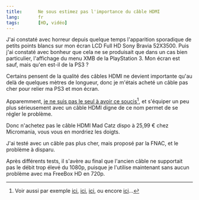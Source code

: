 ```yaml
---
title:      Ne sous estimez pas l'importance du câble HDMI
lang:       fr
tags:       [HD, vidéo]
---
```


J'ai constaté avec horreur depuis quelque temps l'apparition sporadique de petits points blancs sur mon écran LCD Full HD Sony Bravia 52X3500. Puis j'ai constaté avec bonheur que cela ne se produisait que dans un cas bien particulier, l'affichage du menu XMB de la PlayStation 3. Mon écran est sauf, mais qu'en est-il de la PS3 ?

Certains pensent de la qualité des câbles HDMI ne devient importante qu'au delà de quelques mètres de longueur, donc je m'étais acheté un câble pas cher pour relier ma PS3 et mon écran.

Apparemment, [je ne suis pas le seul à avoir ce soucis](http://community.eu.playstation.com/showpost.php?p=3433307&postcount=20)[^1], et s'équiper un peu plus sérieusement avec un câble HDMI digne de ce nom permet de se régler le problème.

Donc n'achetez pas le câble HDMI Mad Catz dispo à 25,99 € chez Micromania, vous vous en mordriez les doigts.

J'ai testé avec un câble pas plus cher, mais proposé par la FNAC, et le problème à disparu.

Après différents tests, il s'avère au final que l'ancien câble ne supportait pas le débit trop élevé du 1080p, puisque je l'utilise maintenant sans aucun problème avec ma FreeBox HD en 720p.


[^1]: Voir aussi par exemple [ici](http://community.eu.playstation.com/showpost.php?p=3153082&postcount=4), [ici](http://community.eu.playstation.com/showpost.php?p=3154444&postcount=6), [ici](http://community.eu.playstation.com/showpost.php?p=3236737&postcount=18), ou encore [ici](http://www.play3-live.com/forum/index.php?s=2286b81bb10da2d5b3deab1661531604&showtopic=23825&view=findpost&p=308415)...
